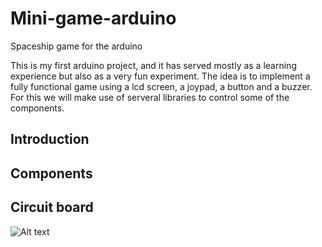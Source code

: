 # Mini-game-arduino

Spaceship game for the arduino

This is my first arduino project, and it has served mostly as a learning experience but also as a very fun experiment. The idea is to implement a fully functional game using a lcd screen, a joypad, a button and a buzzer. For this we will make use of serveral libraries to control some of the components.

## Introduction


## Components


## Circuit board

![Alt text](blob/master/Circuit.png?raw=true "Title")



